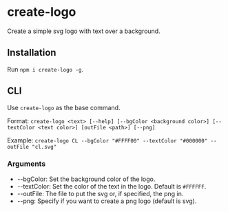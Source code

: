 # create-logo
Create a simple svg logo with text over a background.

## Installation
Run `npm i create-logo -g`.

## CLI
Use `create-logo` as the base command.

Format: `create-logo <text> [--help] [--bgColor <background color>] [--textColor <text color>] [outFile <path>] [--png]`

Example: `create-logo CL --bgColor "#FFFF00" --textColor "#000000" --outFile "cl.svg"`

### Arguments
  * --bgColor: Set the background color of the logo.
  * --textColor: Set the color of the text in the logo. Default is `#FFFFFF`.
  * --outFile: The file to put the svg or, if specified, the png in.
  * --png: Specify if you want to create a png logo (default is svg).